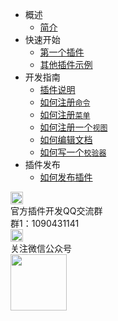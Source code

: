 * 概述
	* [简介](README.md)
* 快速开始
	* [第一个插件](/firstExtension.md)
	* [其他插件示例](/Others.md)
* 开发指南
    * [插件说明](/extension.md)
    * [如何注册`命令`](/commands.md)
    * [如何注册`菜单`](/menus.md)
    * [如何注册一个`视图`](/views.md)
    * [如何编辑文档](/texteditor.md)
    * [如何写一个`校验器`](/validations.md)
* 插件发布
	* [如何发布插件](/HowToPublish.md)
<div class="contact-box">
	<div class="contact-item">
	  <img src="//img-cdn-qiniu.dcloud.net.cn/uniapp/doc/qq@2x.png" width="20" height="20"/>
	  <div class="contact-smg">
	     <div>官方插件开发QQ交流群</div>
	  <div>群1：1090431141 &nbsp;<!-- <a target="_blank" href="//shang.qq.com/wpa/qunwpa?idkey=4b0a7a0f7c73efb5cebb38bb8bf7df262b68a31e0205709467eed8cca8da58d1">点此加入</a> --></div>
	  </div>
	</div>
  <div class="contact-item">
  	<img src="//img-cdn-qiniu.dcloud.net.cn/uniapp/doc/weixin@2x.png" width="20" height="20"/>
  	<div class="contact-smg">
  		<div>关注微信公众号</div>
  		<img src="https://img-cdn-qiniu.dcloud.net.cn/uniapp/doc/weixin.jpg" width="90" height="90"/>
  	</div>
  </div>
</div>
